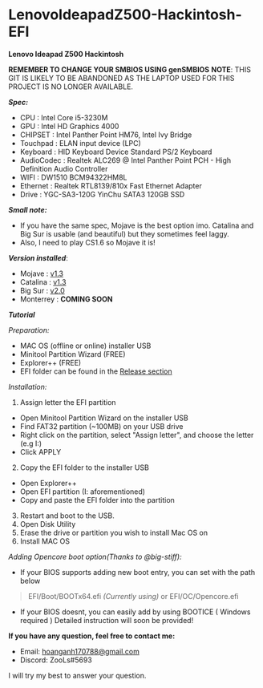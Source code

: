 # LenovoIdeapadZ500-Hackintosh-EFI

**Lenovo Ideapad Z500 Hackintosh**

**REMEMBER TO CHANGE YOUR SMBIOS USING genSMBIOS**
**NOTE**: THIS GIT IS LIKELY TO BE ABANDONED AS THE LAPTOP USED FOR THIS PROJECT IS NO LONGER AVAILABLE.

**_Spec:_**
- CPU :                 Intel Core i5-3230M
- GPU :                 Intel HD Graphics 4000
- CHIPSET :             Intel Panther Point HM76, Intel Ivy Bridge
- Touchpad :            ELAN input device (LPC)
- Keyboard :            HID Keyboard Device
  	                    Standard PS/2 Keyboard
- AudioCodec :          Realtek ALC269 @ Intel Panther Point PCH - High Definition Audio Controller
- WIFI :               	DW1510 BCM94322HM8L
- Ethernet :            Realtek RTL8139/810x Fast Ethernet Adapter
- Drive :               YGC-SA3-120G YinChu SATA3 120GB SSD

**_Small note:_**
- If you have the same spec, Mojave is the best option imo. Catalina and Big Sur is usable (and beautiful) but they sometimes feel laggy.
- Also, I need to play CS1.6 so Mojave it is!

**_Version installed_**:
* Mojave : [v1.3](https://github.com/j0hnVu/IdeapadZ500-HACKINTOSH-EFI/releases/tag/v1.3)
* Catalina : [v1.3](https://github.com/j0hnVu/IdeapadZ500-HACKINTOSH-EFI/releases/tag/v1.3) 
* Big Sur : [v2.0](https://github.com/j0hnVu/IdeapadZ500-HACKINTOSH-EFI/releases/tag/v2.0)
* Monterrey : **COMING SOON**

**_Tutorial_**

_Preparation:_
* MAC OS (offline or online) installer USB
* Minitool Partition Wizard (FREE)
* Explorer++ (FREE)
* EFI folder can be found in the [Release section](https://github.com/j0hnVu/IdeapadZ500-HACKINTOSH-EFI/releases)

_Installation:_ 
1.  Assign letter the EFI partition 
* Open Minitool Partition Wizard on the installer USB
* Find FAT32 partition (~100MB) on your USB drive
* Right click on the partition, select "Assign letter", and choose the letter (e.g I:)
* Click APPLY
2.  Copy the EFI folder to the installer USB
* Open Explorer++
* Open EFI partition (I: aforementioned)
* Copy and paste the EFI folder into the partition
3.  Restart and boot to the USB.
4.  Open Disk Utility 
5.  Erase the drive or partition you wish to install Mac OS on
6.  Install MAC OS

_Adding Opencore boot option(Thanks to @big-stiff):_
- If your BIOS supports adding new boot entry, you can set with the path below
> EFI/Boot/BOOTx64.efi *(Currently using)*
or
> EFI/OC/Opencore.efi
- If your BIOS doesnt, you can easily add by using BOOTICE ( Windows required )
Detailed instruction will soon be provided!

**If you have any question, feel free to contact me:**

- Email: hoanganh170788@gmail.com
- Discord: ZooLs#5693

I will try my best to answer your question.
